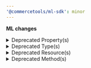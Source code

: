 ```yaml
---
'@commercetools/ml-sdk': minor
---
```


**ML changes**

<details>
<summary>Deprecated Property(s)</summary>

- property `MissingAttributes::attributeCount` is removed
- property `MissingAttributes::attributeCoverage` is removed
- property `MissingAttributesMeta::productLevel` is removed
- property `MissingAttributesMeta::variantLevel` is removed
- property `MissingAttributesPagedQueryResult::meta` is removed
- property `MissingDataTaskStatus::result` is removed
- property `MissingImagesMeta::productLevel` is removed
- property `MissingImagesMeta::variantLevel` is removed
- property `MissingImagesPagedQueryResult::meta` is removed
- property `MissingImagesTaskStatus::result` is removed
- property `MissingPricesMeta::productLevel` is removed
- property `MissingPricesMeta::variantLevel` is removed
- property `MissingPricesPagedQueryResult::meta` is removed
- property `MissingPricesTaskStatus::result` is removed
</details>

<details>
<summary>Deprecated Type(s)</summary>

- type `AttributeCount` is removed
- type `AttributeCoverage` is removed
- type `MissingAttributesDetails` is removed
- type `MissingAttributes` is removed
- type `MissingAttributesMeta` is removed
- type `MissingAttributesSearchRequest` is removed
- type `MissingAttributesPagedQueryResult` is removed
- type `MissingDataTaskStatus` is removed
- type `MissingImages` is removed
- type `MissingImagesCount` is removed
- type `MissingImagesProductLevel` is removed
- type `MissingImagesVariantLevel` is removed
- type `MissingImagesMeta` is removed
- type `MissingImagesSearchRequest` is removed
- type `MissingImagesPagedQueryResult` is removed
- type `MissingImagesTaskStatus` is removed
- type `MissingPrices` is removed
- type `MissingPricesProductCount` is removed
- type `MissingPricesProductLevel` is removed
- type `MissingPricesVariantLevel` is removed
- type `MissingPricesMeta` is removed
- type `MissingPricesSearchRequest` is removed
- type `MissingPricesPagedQueryResult` is removed
- type `MissingPricesTaskStatus` is removed
</details>

<details>
<summary>Deprecated Resource(s)</summary>

- resource `/{projectKey}/missing-data` is removed
- resource `/{projectKey}/missing-data/attributes` is removed
- resource `/{projectKey}/missing-data/images` is removed
- resource `/{projectKey}/missing-data/prices` is removed
- resource `/{projectKey}/missing-data/attributes/status` is removed
- resource `/{projectKey}/missing-data/attributes/status/{taskId}` is removed
- resource `/{projectKey}/missing-data/images/status` is removed
- resource `/{projectKey}/missing-data/images/status/{taskId}` is removed
- resource `/{projectKey}/missing-data/prices/status` is removed
- resource `/{projectKey}/missing-data/prices/status/{taskId}` is removed
</details>

<details>
<summary>Deprecated Method(s)</summary>

- method `post /{projectKey}/missing-data/attributes` is removed
- method `post /{projectKey}/missing-data/images` is removed
- method `post /{projectKey}/missing-data/prices` is removed
- method `get /{projectKey}/missing-data/attributes/status/{taskId}` is removed
- method `get /{projectKey}/missing-data/images/status/{taskId}` is removed
- method `get /{projectKey}/missing-data/prices/status/{taskId}` is removed
</details>
